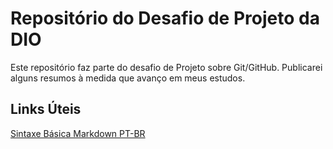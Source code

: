 # Repositório do Desafio de Projeto da DIO
Este repositório faz parte do desafio de Projeto sobre Git/GitHub. Publicarei alguns resumos à medida que avanço em meus estudos.

## Links Úteis
[Sintaxe Básica Markdown PT-BR](https://docs.pipz.com/central-de-ajuda/learning-center/guia-basico-de-markdown#open)
